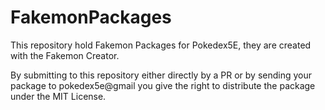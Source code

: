 # FakemonPackages

This repository hold Fakemon Packages for Pokedex5E, they are created with the Fakemon Creator.

By submitting to this repository either directly by a PR or by sending your package to pokedex5e@gmail you give the right to distribute the package under the MIT License.
